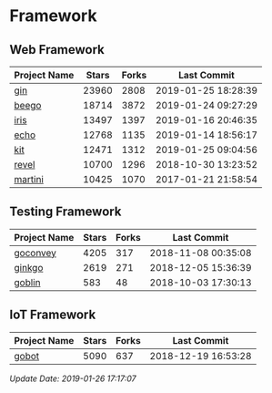 # Framework

## Web Framework

| Project Name | Stars | Forks | Last Commit |
| ------------ | ----- | ----- | ----------- |
| [gin](https://github.com/gin-gonic/gin) | 23960 | 2808 | 2019-01-25 18:28:39 |
| [beego](https://github.com/astaxie/beego) | 18714 | 3872 | 2019-01-24 09:27:29 |
| [iris](https://github.com/kataras/iris) | 13497 | 1397 | 2019-01-16 20:46:35 |
| [echo](https://github.com/labstack/echo) | 12768 | 1135 | 2019-01-14 18:56:17 |
| [kit](https://github.com/go-kit/kit) | 12471 | 1312 | 2019-01-25 09:04:56 |
| [revel](https://github.com/revel/revel) | 10700 | 1296 | 2018-10-30 13:23:52 |
| [martini](https://github.com/go-martini/martini) | 10425 | 1070 | 2017-01-21 21:58:54 |

## Testing Framework

| Project Name | Stars | Forks | Last Commit |
| ------------ | ----- | ----- | ----------- |
| [goconvey](https://github.com/smartystreets/goconvey) | 4205 | 317 | 2018-11-08 00:35:08 |
| [ginkgo](https://github.com/onsi/ginkgo) | 2619 | 271 | 2018-12-05 15:36:39 |
| [goblin](https://github.com/franela/goblin) | 583 | 48 | 2018-10-03 17:30:13 |

## IoT Framework

| Project Name | Stars | Forks | Last Commit |
| ------------ | ----- | ----- | ----------- |
| [gobot](https://github.com/hybridgroup/gobot) | 5090 | 637 | 2018-12-19 16:53:28 |

*Update Date: 2019-01-26 17:17:07*